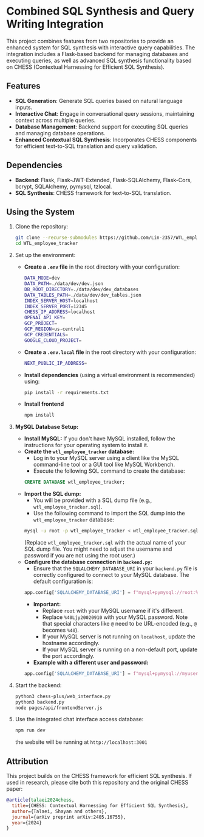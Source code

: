 
# Combined SQL Synthesis and Query Writing Integration

This project combines features from two repositories to provide an enhanced system for SQL synthesis with interactive query capabilities. The integration includes a Flask-based backend for managing databases and executing queries, as well as advanced SQL synthesis functionality based on CHESS (Contextual Harnessing for Efficient SQL Synthesis).

## Features
- **SQL Generation**: Generate SQL queries based on natural language inputs.
- **Interactive Chat**: Engage in conversational query sessions, maintaining context across multiple queries.
- **Database Management**: Backend support for executing SQL queries and managing database operations.
- **Enhanced Contextual SQL Synthesis**: Incorporates CHESS components for efficient text-to-SQL translation and query validation.

## Dependencies
- **Backend**: Flask, Flask-JWT-Extended, Flask-SQLAlchemy, Flask-Cors, bcrypt, SQLAlchemy, pymysql, tzlocal.
- **SQL Synthesis**: CHESS framework for text-to-SQL translation.

## Using the System
1. Clone the repository:
    ```bash
    git clone --recurse-submodules https://github.com/Lin-2357/WTL_employee_tracker.git
    cd WTL_employee_tracker
    ```

2. Set up the environment:
    - **Create a `.env` file** in the root directory with your configuration:
        ```bash
        DATA_MODE=dev
        DATA_PATH=./data/dev/dev.json
        DB_ROOT_DIRECTORY=./data/dev/dev_databases
        DATA_TABLES_PATH=./data/dev/dev_tables.json
        INDEX_SERVER_HOST=localhost
        INDEX_SERVER_PORT=12345
        CHESS_IP_ADDRESS=localhost
        OPENAI_API_KEY=
        GCP_PROJECT=
        GCP_REGION=us-central1
        GCP_CREDENTIALS=
        GOOGLE_CLOUD_PROJECT=
        ```
    - **Create a `.env.local` file** in the root directory with your configuration:
        ```bash
        NEXT_PUBLIC_IP_ADDRESS=
        ```
    - **Install dependencies** (using a virtual environment is recommended) using:
      ```bash
      pip install -r requirements.txt
      ```
    - **Install frontend**
      ```bash
      npm install
      ```
3. **MySQL Database Setup:**
    - **Install MySQL:** If you don't have MySQL installed, follow the instructions for your operating system to install it.
    - **Create the `wtl_employee_tracker` database:**
        - Log in to your MySQL server using a client like the MySQL command-line tool or a GUI tool like MySQL Workbench.
        - Execute the following SQL command to create the database:
        ```sql
        CREATE DATABASE wtl_employee_tracker;
        ```
    - **Import the SQL dump:**
        - You will be provided with a SQL dump file (e.g., `wtl_employee_tracker.sql`).
        - Use the following command to import the SQL dump into the `wtl_employee_tracker` database:
        ```bash
        mysql -u root -p wtl_employee_tracker < wtl_employee_tracker.sql
        ```
        (Replace `wtl_employee_tracker.sql` with the actual name of your SQL dump file. You might need to adjust the username and password if you are not using the root user.)
    - **Configure the database connection in `backend.py`:**
        - Ensure that the `SQLALCHEMY_DATABASE_URI` in your `backend.py` file is correctly configured to connect to your MySQL database. The default configuration is:
        ```python
        app.config['SQLALCHEMY_DATABASE_URI'] = f"mysql+pymysql://root:%40Ljy20020910@localhost/wtl_employee_tracker"
        ```
        - **Important:**
            - Replace `root` with your MySQL username if it's different.
            - Replace `%40Ljy20020910` with your MySQL password. Note that special characters like `@` need to be URL-encoded (e.g., `@` becomes `%40`).
            - If your MySQL server is not running on `localhost`, update the hostname accordingly.
            - If your MySQL server is running on a non-default port, update the port accordingly.
        - **Example with a different user and password:**
        ```python
        app.config['SQLALCHEMY_DATABASE_URI'] = f"mysql+pymysql://myuser:mypassword@192.168.1.100/wtl_employee_tracker"
        ```
4. Start the backend:
    ```bash
    python3 chess-plus/web_interface.py
    python3 backend.py
    node pages/api/frontendServer.js    
    ```

5. Use the integrated chat interface access database:
    ```bash
    npm run dev
    ```
    the website will be running at `http://localhost:3001`

## Attribution
This project builds on the CHESS framework for efficient SQL synthesis. If used in research, please cite both this repository and the original CHESS paper:

```bibtex
@article{talaei2024chess,
  title={CHESS: Contextual Harnessing for Efficient SQL Synthesis},
  author={Talaei, Shayan and others},
  journal={arXiv preprint arXiv:2405.16755},
  year={2024}
}
```
